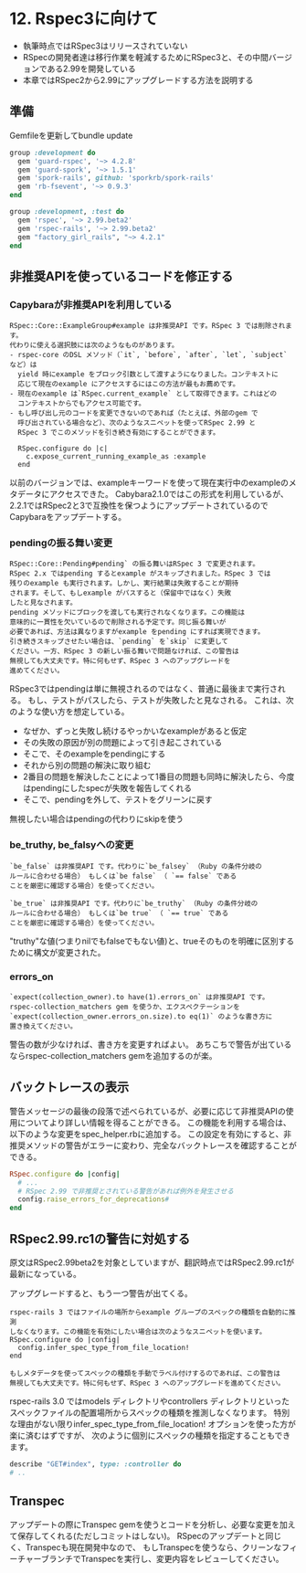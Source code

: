 # 12. Rspec3に向けて

* 執筆時点ではRSpec3はリリースされていない
* RSpecの開発者達は移行作業を軽減するためにRSpec3と、その中間バージョンである2.99を開発している
* 本章ではRSpec2から2.99にアップグレードする方法を説明する

## 準備
Gemfileを更新してbundle update

```ruby
group :development do
  gem 'guard-rspec', '~> 4.2.8'
  gem 'guard-spork', '~> 1.5.1'
  gem 'spork-rails', github: 'sporkrb/spork-rails'
  gem 'rb-fsevent', '~> 0.9.3'
end

group :development, :test do
  gem 'rspec', '~> 2.99.beta2'
  gem 'rspec-rails', '~> 2.99.beta2'
  gem "factory_girl_rails", "~> 4.2.1"
end
```

## 非推奨APIを使っているコードを修正する

### Capybaraが非推奨APIを利用している

```
RSpec::Core::ExampleGroup#example は非推奨API です。RSpec 3 では削除されます。
代わりに使える選択肢には次のようなものがあります。
- rspec-core のDSL メソッド（`it`, `before`, `after`, `let`, `subject` など）は
  yield 時にexample をブロック引数として渡すようになりました。コンテキストに
  応じて現在のexample にアクセスするにはこの方法が最もお薦めです。
- 現在のexample は`RSpec.current_example` として取得できます。これはどの
  コンテキストからでもアクセス可能です。
- もし呼び出し元のコードを変更できないのであれば（たとえば、外部のgem で
  呼び出されている場合など）、次のようなスニペットを使ってRSpec 2.99 と
  RSpec 3 でこのメソッドを引き続き有効にすることができます。

  RSpec.configure do |c|
    c.expose_current_running_example_as :example
  end
```

以前のバージョンでは、exampleキーワードを使って現在実行中のexampleのメタデータにアクセスできた。
Cabybara2.1.0ではこの形式を利用しているが、2.2.1ではRSpec2と3で互換性を保つようにアップデートされているので
Capybaraをアップデートする。

### pendingの振る舞い変更

```
RSpec::Core::Pending#pending` の振る舞いはRSpec 3 で変更されます。
RSpec 2.x ではpending するとexample がスキップされました。RSpec 3 では
残りのexample も実行されます。しかし、実行結果は失敗することが期待
されます。そして、もしexample がパスすると（保留中ではなく）失敗
したと見なされます。
pending メソッドにブロックを渡しても実行されなくなります。この機能は
意味的に一貫性を欠いているので削除される予定です。同じ振る舞いが
必要であれば、方法は異なりますがexample をpending にすれば実現できます。
引き続きスキップさせたい場合は、`pending` を`skip` に変更して
ください。一方、RSpec 3 の新しい振る舞いで問題なければ、この警告は
無視しても大丈夫です。特に何もせず、RSpec 3 へのアップグレードを
進めてください。
```

RSpec3ではpendingは単に無視されるのではなく、普通に最後まで実行される。
もし、テストがパスしたら、テストが失敗したと見なされる。
これは、次のような使い方を想定している。

* なぜか、ずっと失敗し続けるやっかいなexampleがあると仮定
* その失敗の原因が別の問題によって引き起こされている
* そこで、そのexampleをpendingにする
* それから別の問題の解決に取り組む
* 2番目の問題を解決したことによって1番目の問題も同時に解決したら、今度はpendingにしたspecが失敗を報告してくれる
* そこで、pendingを外して、テストをグリーンに戻す

無視したい場合はpendingの代わりにskipを使う

### be_truthy, be_falsyへの変更

```
`be_false` は非推奨API です。代わりに`be_falsey` （Ruby の条件分岐の
ルールに合わせる場合） もしくは`be false` （ `== false` である
ことを厳密に確認する場合）を使ってください。

`be_true` は非推奨API です。代わりに`be_truthy` （Ruby の条件分岐の
ルールに合わせる場合） もしくは`be true` （ `== true` である
ことを厳密に確認する場合）を使ってください。
```

"truthy"な値(つまりnilでもfalseでもない値)と、trueそのものを明確に区別するために構文が変更された。

### errors_on
```
`expect(collection_owner).to have(1).errors_on` は非推奨API です。
rspec-collection_matchers gem を使うか、エクスペクテーションを
`expect(collection_owner.errors_on.size).to eq(1)` のような書き方に
置き換えてください。
```

警告の数が少なければ、書き方を変更すればよい。
あちこちで警告が出ているならrspec-collection_matchers gemを追加するのが楽。

## バックトレースの表示
警告メッセージの最後の段落で述べられているが、必要に応じて非推奨APIの使用についてより詳しい情報を得ることができる。
この機能を利用する場合は、以下のような変更をspec_helper.rbに追加する。
この設定を有効にすると、非推奨メソッドの警告がエラーに変わり、完全なバックトレースを確認することができる。

```ruby
RSpec.configure do |config|
  # ...
  # RSpec 2.99 で非推奨とされている警告があれば例外を発生させる
  config.raise_errors_for_deprecations#
end
```

## RSpec2.99.rc1の警告に対処する
原文はRSpec2.99beta2を対象としていますが、翻訳時点ではRSpec2.99.rc1が最新になっている。

アップグレードすると、もう一つ警告が出てくる。

```
rspec-rails 3 ではファイルの場所からexample グループのスペックの種類を自動的に推測
しなくなります。この機能を有効にしたい場合は次のようなスニペットを使います。
RSpec.configure do |config|
  config.infer_spec_type_from_file_location!
end

もしメタデータを使ってスペックの種類を手動でラベル付けするのであれば、この警告は
無視しても大丈夫です。特に何もせず、RSpec 3 へのアップグレードを進めてください。
```

rspec-rails 3.0 ではmodels ディレクトリやcontrollers ディレクトリといった
スペックファイルの配置場所からスペックの種類を推測しなくなります。
特別な理由がない限りinfer_spec_type_from_file_location! オプションを使った方が楽に済むはずですが、
次のように個別にスペックの種類を指定することもできます。

```ruby
describe "GET#index", type: :controller do
# ..
```

## Transpec
アップデートの際にTranspec gemを使うとコードを分析し、必要な変更を加えて保存してくれる(ただしコミットはしない)。
RSpecのアップデートと同じく、Transpecも現在開発中なので、
もしTranspecを使うなら、クリーンなフィーチャーブランチでTranspecを実行し、変更内容をレビューしてください。


